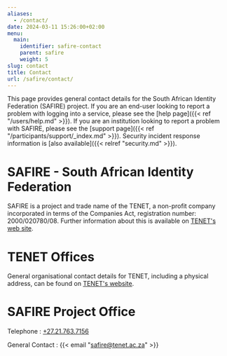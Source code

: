 ```yaml
---
aliases:
  - /contact/
date: 2024-03-11 15:26:00+02:00
menu:
  main:
    identifier: safire-contact
    parent: safire
    weight: 5
slug: contact
title: Contact
url: /safire/contact/
---
```


This page provides general contact details for the South African Identity Federation (SAFIRE) project. If you are an end-user looking to report a problem with logging into a service, please see the [help page]({{< ref "/users/help.md" >}}). If you are an institution looking to report a problem with SAFIRE, please see the [support page]({{< ref "/participants/support/_index.md" >}}). Security incident response information is [also available]({{< relref "security.md" >}}).

# SAFIRE - South African Identity Federation

SAFIRE is a project and trade name of the TENET, a non-profit company incorporated in terms of the Companies Act, registration number: 2000/020780/08. Further information about this is available on [TENET's web site](http://www.tenet.ac.za/about).

# TENET Offices

General organisational contact details for TENET, including a physical address, can be found on [TENET's website](https://www.tenet.ac.za).

# SAFIRE Project Office

Telephone
: [+27.21.763.7156](tel:+27.21.763.7156)

General Contact
: {{< email "safire@tenet.ac.za" >}}

